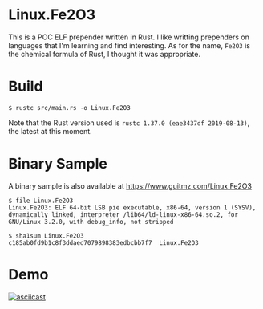 # Linux.Fe2O3

This is a POC ELF prepender written in Rust. I like writting prependers on languages that I'm learning and find interesting. As for the name, `Fe2O3` is the chemical formula of Rust, I thought it was appropriate.

# Build
```
$ rustc src/main.rs -o Linux.Fe2O3
```

Note that the Rust version used is `rustc 1.37.0 (eae3437df 2019-08-13)`, the latest at this moment.

# Binary Sample
A binary sample is also available at https://www.guitmz.com/Linux.Fe2O3 

```
$ file Linux.Fe2O3
Linux.Fe2O3: ELF 64-bit LSB pie executable, x86-64, version 1 (SYSV), dynamically linked, interpreter /lib64/ld-linux-x86-64.so.2, for GNU/Linux 3.2.0, with debug_info, not stripped

$ sha1sum Linux.Fe2O3
c185ab0fd9b1c8f3ddaed7079898383edbcbb7f7  Linux.Fe2O3
```

# Demo
[![asciicast](https://asciinema.org/a/gMwAoQozAKpX851zXE8DncDSc.png)](https://asciinema.org/a/gMwAoQozAKpX851zXE8DncDSc)
